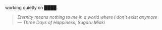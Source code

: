 working quietly on ████.


<!--QUOTE_START-->
> *Eternity means nothing to me in a world where I don't exist anymore*
> — *Three Days of Happiness, Sugaru Miaki*
<!--QUOTE_END-->
<!-- last updated: 2025-10-12T04:45:39.810284+00:00 -->
